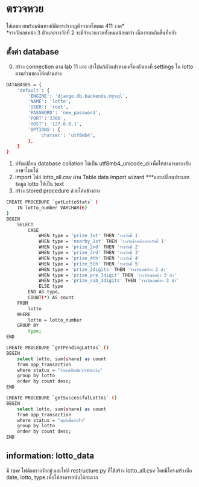 # ตรวจหวย

ใส่เลขหวยพร้อมค้นหาสถิติการปรากฎตัวจากทั้งหมด 411 งวด*  
*รางวัลเลขหน้า 3 ตัวและรางวัลที่ 2 จะมีจำนวนงวดทั้งหมดน้อยกว่า เนื่องจากเกิดขึ้นที่หลัง

## ตั้งค่า database
0. สร้าง connection ตาม lab 11 และ เข้าไปแก้ตัวแปรตามเครื่องตัวเองที่ settings ใน lotto ตามส่วนของโค้ดด้านล่าง
```bash
DATABASES = {
    'default': {
        'ENGINE': 'django.db.backends.mysql',
        'NAME': 'lotto',
        'USER': 'root',
        'PASSWORD': 'new_password',
        'PORT':'3306',
        'HOST': '127.0.0.1',
        'OPTIONS': {
            'charset': 'utf8mb4',
        },
    }
}
```
1. ปรับเปลี่ยน database collation ให้เป็น utf8mb4_unicode_ci เพื่อให้สามารถรองรับภาษาไทยได้
2. import ไฟล์ lotto_all.csv ผ่าน Table data import wizard ***และเปลี่ยนประเภทข้อมูล lotto ให้เป็น text
3. สร้าง stored procedure ด้วยโค้ดข้างล่าง

```bash
CREATE PROCEDURE `getLottoStats` (
	IN lotto_number VARCHAR(6)
)
BEGIN
	SELECT 
		CASE
            WHEN type = 'prize_1st' THEN 'รางวัลที่ 1'
            WHEN type = 'nearby_1st' THEN 'รางวัลข้างเคียงรางวัลที่ 1'
			WHEN type = 'prize_2nd' THEN 'รางวัลที่ 2'
			WHEN type = 'prize_3rd' THEN 'รางวัลที่ 3'
			WHEN type = 'prize_4th' THEN 'รางวัลที่ 4'
			WHEN type = 'prize_5th' THEN 'รางวัลที่ 5'
            WHEN type = 'prize_2digits' THEN 'รางวัลเลขท้าย 2 ตัว'
            WHEN type = 'prize_pre_3digit' THEN 'รางวัลเลขหน้า 3 ตัว'
			WHEN type = 'prize_sub_3digits' THEN 'รางวัลเลขท้าย 3 ตัว'
			ELSE type
        END AS type, 
		COUNT(*) AS count
	FROM 
		lotto
	WHERE 
		lotto = lotto_number
	GROUP BY 
		type;
END
```
```bash
CREATE PROCEDURE `getPendingLottos` ()
BEGIN
	select lotto, sum(share) as count 
    from app_transaction
    where status = "รอการยืนยันการชำระเงิน"
    group by lotto
    order by count desc;
END
```
```bash
CREATE PROCEDURE `getSuccessfulLottos` ()
BEGIN
	select lotto, sum(share) as count 
    from app_transaction
    where status = "คำสั่งซื้อสำเร็จ"
    group by lotto
    order by count desc;
END
```

## information: lotto_data
มี raw ไฟล์ผลรางวัลอยู่ และไฟล์ restructure.py ที่ใช้สร้าง lotto_all.csv โดยมีโครงสร้างคือ date, lotto, type เพื่อให้สามารถนับได้สะดวก
